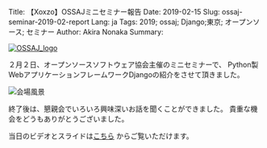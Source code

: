 Title: 【Xoxzo】OSSAJミニセミナー報告
Date: 2019-02-15
Slug: ossaj-seminar-2019-02-report
Lang: ja
Tags: 2019; ossaj; Django;東京; オープンソース; セミナー
Author: Akira Nonaka
Summary: 

[![OSSAJ_logo](/images/OSSAJ-landscape.png)](https://www.ossaj.org/)

２月２日、オープンソースソフトウェア協会主催のミニセミナーで、
Python製WebアプリケーションフレームワークDjangoの紹介をさせて頂きました。

![会場風景]({filename}/images/OSSAJ-seminar-2019-02.jpg)

終了後は、懇親会でいろいろ興味深いお話を聞くことができました。
貴重な機会をどうもありがとうございました。

当日のビデオとスライドは[こちら](https://www.ossaj.org/archives/585)
からご覧いただけます。

